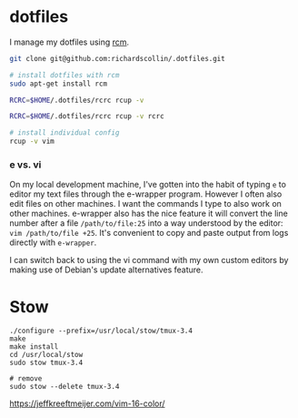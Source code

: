 # dotfiles

I manage my dotfiles using [rcm](http://thoughtbot.github.io/rcm/).

```bash
git clone git@github.com:richardscollin/.dotfiles.git

# install dotfiles with rcm
sudo apt-get install rcm

RCRC=$HOME/.dotfiles/rcrc rcup -v

RCRC=$HOME/.dotfiles/rcrc rcup -v rcrc

# install individual config
rcup -v vim
```

### e vs. vi

On my local development machine, I've gotten into the habit of typing
`e` to editor my text files through the e-wrapper program. However I often
also edit files on other machines. I want the commands I type to
also work on other machines. e-wrapper also has the nice feature it will
convert the line number after a file `/path/to/file:25` into a way understood
by the editor: `vim /path/to/file +25`. It's convenient to copy and paste
output from logs directly with `e-wrapper`.

I can switch back to using the vi command with my own custom editors by making
use of Debian's update alternatives feature.

Stow
====
```
./configure --prefix=/usr/local/stow/tmux-3.4
make
make install
cd /usr/local/stow
sudo stow tmux-3.4

# remove
sudo stow --delete tmux-3.4
```

<https://jeffkreeftmeijer.com/vim-16-color/>


